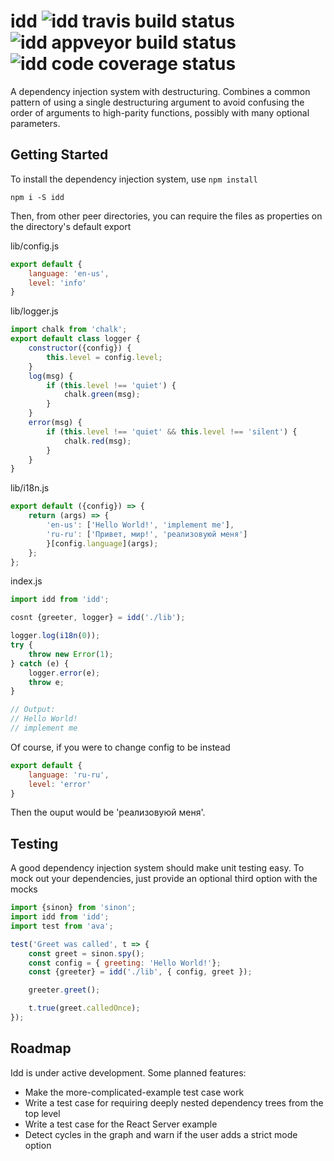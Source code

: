 # idd ![idd travis build status](https://travis-ci.org/doug-wade/idd.svg) ![idd appveyor build status](https://ci.appveyor.com/api/projects/status/github/doug-wade/idd?branch=master&svg=true) ![idd code coverage status](http://codecov.io/github/doug-wade/idd?branch=master)

A dependency injection system with destructuring.  Combines a common pattern
of using a single destructuring argument to avoid confusing the order of
arguments to high-parity functions, possibly with many optional parameters.


## Getting Started

To install the dependency injection system, use `npm install`

```shell
npm i -S idd
```

Then, from other peer directories, you can require the files as properties
on the directory's default export

lib/config.js

```javascript
export default {
	language: 'en-us',
	level: 'info'
}
```

lib/logger.js

```javascript
import chalk from 'chalk';
export default class logger {
	constructor({config}) {
		this.level = config.level;
	}
	log(msg) {
		if (this.level !== 'quiet') {
			chalk.green(msg);
		}
	}
	error(msg) {
		if (this.level !== 'quiet' && this.level !== 'silent') {
			chalk.red(msg);
		}
	}
}
```

lib/i18n.js

```javascript
export default ({config}) => {
	return (args) => {
		'en-us': ['Hello World!', 'implement me'],
		'ru-ru': ['Привет, мир!', 'реализовуюй меня']
		}[config.language](args);
	};
};
```

index.js

```javascript
import idd from 'idd';

cosnt {greeter, logger} = idd('./lib');

logger.log(i18n(0));
try {
	throw new Error(1);
} catch (e) {
	logger.error(e);
	throw e;
}

// Output:
// Hello World!
// implement me
```

Of course, if you were to change config to be instead 	

```javascript
export default {
	language: 'ru-ru',
	level: 'error'
}
```

Then the ouput would be 'реализовуюй меня'.


## Testing

A good dependency injection system should make unit testing easy.  To mock out
your dependencies, just provide an optional third option with the mocks

```javascript
import {sinon} from 'sinon';
import idd from 'idd';
import test from 'ava';

test('Greet was called', t => {
	const greet = sinon.spy();
	const config = { greeting: 'Hello World!'};
	const {greeter} = idd('./lib', { config, greet });

	greeter.greet();

	t.true(greet.calledOnce);
});
```


## Roadmap

Idd is under active development.  Some planned features:

- Make the more-complicated-example test case work
- Write a test case for requiring deeply nested dependency trees from the top level
- Write a test case for the React Server example
- Detect cycles in the graph and warn if the user adds a strict mode option

